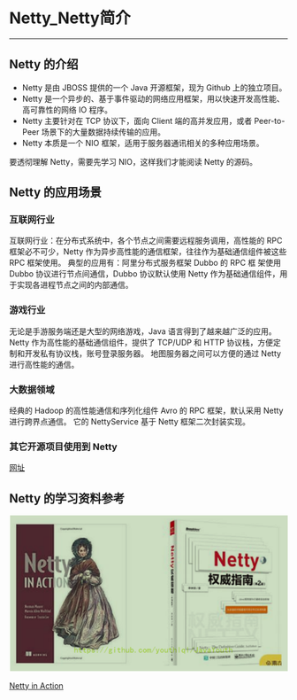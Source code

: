 # Netty_Netty简介

----

## Netty 的介绍

+   Netty 是由 JBOSS 提供的一个 Java 开源框架，现为 Github 上的独立项目。
+   Netty 是一个异步的、基于事件驱动的网络应用框架，用以快速开发高性能、高可靠性的网络 IO 程序。
+   Netty 主要针对在 TCP 协议下，面向 Client 端的高并发应用，或者 Peer-to-Peer 场景下的大量数据持续传输的应用。
+   Netty 本质是一个 NIO 框架，适用于服务器通讯相关的多种应用场景。

要透彻理解 Netty，需要先学习 NIO，这样我们才能阅读 Netty 的源码。


## Netty 的应用场景

### 互联网行业

互联网行业：在分布式系统中，各个节点之间需要远程服务调用，高性能的 RPC 框架必不可少，Netty 作为异步高性能的通信框架，往往作为基础通信组件被这些 RPC 框架使用。
典型的应用有：阿里分布式服务框架 Dubbo 的 RPC 框 架使用 Dubbo 协议进行节点间通信，Dubbo 协议默认使用 Netty 作为基础通信组件，用于实现各进程节点之间的内部通信。

### 游戏行业

无论是手游服务端还是大型的网络游戏，Java 语言得到了越来越广泛的应用。
Netty 作为高性能的基础通信组件，提供了 TCP/UDP 和 HTTP 协议栈，方便定制和开发私有协议栈，账号登录服务器。
地图服务器之间可以方便的通过 Netty 进行高性能的通信。

### 大数据领域
经典的 Hadoop 的高性能通信和序列化组件 Avro 的 RPC 框架，默认采用 Netty 进行跨界点通信。
它的 NettyService 基于 Netty 框架二次封装实现。

### 其它开源项目使用到 Netty

[网址](https://netty.io/wiki/related-projects.html)

## Netty 的学习资料参考

![](../images/2022/03/20220308110517.png)

[Netty in Action](https://waylau.com/essential-netty-in-action/index.html)

